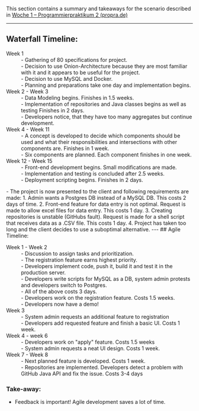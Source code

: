  This section contains a summary and takeaways for the scenario described in [Woche 1 – Programmierpraktikum 2 (propra.de)](http://propra.de/ws2223/cfc6e2ea4fc7eb4/#_beispiel_wasserfall_vs_agile)

---
## Waterfall Timeline:
<dl>
<dt>Week 1</dt>
<dd> - Gathering of 80 specifications for project.</dd>
<dd> - Decision to use Onion-Architecture because they are most familiar with it and it appears to be useful for the project.</dd>
<dd> - Decision to use MySQL and Docker.</dd>
<dd> - Planning and preparations take one day and implementation begins.</dd>

<dt>Week 2 - Week 3</dt>
<dd> - Data Modeling begins. Finishes in 1.5 weeks. <dd>
<dd> - Implementation of repositories and Java classes begins as well as testing Finishes in 2 days.<dd>
<dd> - Developers notice, that they have too many aggregates but continue development. <dd>

<dt> Week 4 - Week 11 <dt>
<dd> - A concept is developed to decide which components should be used and what their responsibilities and intersections with other components are. Finishes in 1 week. <dd>
<dd> - Six components are planned. Each component finishes in one week.<dd>

<dt> Week 12 - Week 15 <dt>
<dd> - Front-end development begins. Small modifications are made. <dd>
<dd> - Implementation and testing is concluded after 2.5 weeks.<dd>
<dd> - Deployment scripting begins. Finishes in 2 days. <dd>
</dl>
- The project is now presented to the client and following requirements are made:
	1. Admin wants a Postgres DB instead of a MySQL DB. This costs 2 days of time.
	2. Front-end feature for data entry is not optimal. Request is made to allow excel files for data entry. This costs 1 day.
	3. Creating repositories is unstable (GitHubs fault). Request is made for a shell script that receives data as a .CSV file. This costs 1 day.
	4. Project has taken too long and the client decides to use a suboptimal alternative.
---
## Agile Timeline:
<dl>
<dt>Week 1 - Week 2</dt>
<dd> - Discussion to assign tasks and prioritization. <dd>
<dd> - The registration feature earns highest priority. <dd>
<dd> - Developers implement code, push it, build it and test it in the production server. <dd>
<dd> - Developers write scripts for MySQL as a DB, system admin protests and developers switch to Postgres.<dd>
<dd> - All of the above costs 3 days. <dd>
<dd> - Developers work on the registration feature. Costs 1.5 weeks. <dd>
<dd> - Developers now have a demo! <dd>

<dt>Week 3 </dt>
<dd> - System admin requests an additional feature to registration <dd>
<dd> - Developers add requested feature and finish a basic UI. Costs 1 week. </dd>

<dt>Week 4 - week 6</dt>
<dd> - Developers work on "apply" feature. Costs 1.5 weeks</dd>
<dd> - System admin requests a neat UI design. Costs 1 week.</dd>

<dt>Week 7 - Week 8</dt>
<dd> - Next planned feature is developed. Costs 1 week.</dd>
<dd> - Repositories are implemented. Developers detect a problem with GitHub Java API and fix the issue. Costs 3-4 days</dd>
</dl> 

### Take-away:
- Feedback is important! Agile development saves a lot of time.